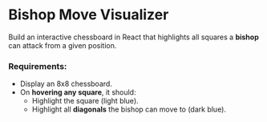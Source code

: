 # Bishop Move Visualizer

Build an interactive chessboard in React that highlights all squares a **bishop** can attack from a given position.

### Requirements:

- Display an 8x8 chessboard.
- On **hovering any square**, it should:
  - Highlight the square (light blue).
  - Highlight all **diagonals** the bishop can move to (dark blue).

